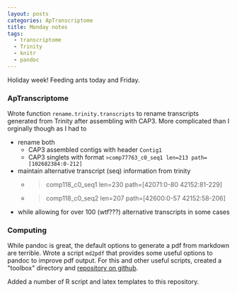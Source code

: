 ```yaml
---
layout: posts
categories: ApTranscriptome
title: Monday notes
tags:
  - transcriptome
  - Trinity
  - knitr
  - pandoc
---
```


Holiday week! Feeding ants today and Friday.

### ApTranscriptome

Wrote function `rename.trinity.transcripts` to rename transcripts generated from Trinity after assembling with CAP3. More complicated than I orginally though as I had to 

* rename both
  - CAP3 assembled contigs with header `Contig1` 
  - CAP3 singlets with format `>comp77763_c0_seq1 len=213 path=[102682384:0-212]`
* maintain alternative transcript (seq) information from trinity
  - >comp118_c0_seq1 len=230 path=[42071:0-80 42152:81-229]
  - >comp118_c0_seq2 len=207 path=[42600:0-57 42152:58-206]
* while allowing for over 100 (wtf???) alternative transcripts in some cases


### Computing

While pandoc is great, the default options to generate a pdf from markdown are terrible. Wrote a script `md2pdf` that provides some useful options to pandoc to improve pdf output. For this and other useful scripts, created a "toolbox" directory and [repository on github](https://github.com/johnstantongeddes/toolbox).

Added a number of R script and latex templates to this repository.



